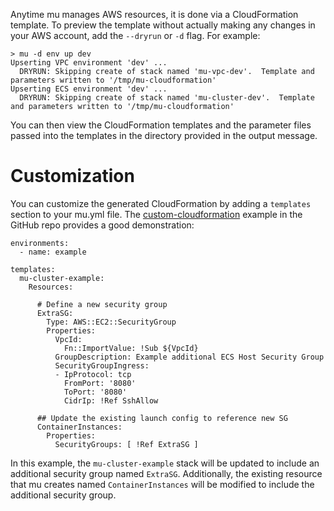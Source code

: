 Anytime mu manages AWS resources, it is done via a CloudFormation template.  To preview the template without actually making any changes in your AWS account, add the `--dryrun` or `-d` flag.  For example:

```
> mu -d env up dev
Upserting VPC environment 'dev' ...
  DRYRUN: Skipping create of stack named 'mu-vpc-dev'.  Template and parameters written to '/tmp/mu-cloudformation'
Upserting ECS environment 'dev' ...
  DRYRUN: Skipping create of stack named 'mu-cluster-dev'.  Template and parameters written to '/tmp/mu-cloudformation'
```

You can then view the CloudFormation templates and the parameter files passed into the templates in the directory provided in the output message.

# Customization

You can customize the generated CloudFormation by adding a `templates` section to your mu.yml file.  The [custom-cloudformation](https://github.com/stelligent/mu/blob/develop/examples/custom-cloudformation) example in the GitHub repo provides a good demonstration:

```
environments:
  - name: example

templates:
  mu-cluster-example:
    Resources:

      # Define a new security group
      ExtraSG:
        Type: AWS::EC2::SecurityGroup
        Properties:
          VpcId:
            Fn::ImportValue: !Sub ${VpcId}
          GroupDescription: Example additional ECS Host Security Group
          SecurityGroupIngress:
          - IpProtocol: tcp
            FromPort: '8080'
            ToPort: '8080'
            CidrIp: !Ref SshAllow

      ## Update the existing launch config to reference new SG
      ContainerInstances:
        Properties:
          SecurityGroups: [ !Ref ExtraSG ]
```

In this example, the `mu-cluster-example` stack will be updated to include an additional security group named `ExtraSG`.  Additionally, the existing resource that mu creates named `ContainerInstances` will be modified to include the additional security group.

